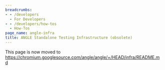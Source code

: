 ```yaml
---
breadcrumbs:
- - /developers
  - For Developers
- - /developers/how-tos
  - How-Tos
page_name: angle-infra
title: ANGLE Standalone Testing Infrastructure (obsolete)
---
```


This page is now moved to
<https://chromium.googlesource.com/angle/angle/+/HEAD/infra/README.md>